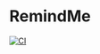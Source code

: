 # RemindMe
[![CI](https://github.com/VeronikaSalo/RemindMe/actions/workflows/blank.yml/badge.svg)](https://github.com/VeronikaSalo/RemindMe/actions/workflows/blank.yml)
